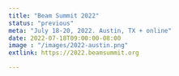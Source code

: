 ```yaml
---
title: "Beam Summit 2022"
status: "previous"
meta: "July 18-20, 2022. Austin, TX + online"
date: 2022-07-18T09:00:00-08:00
image : "/images/2022-austin.png"
extlink: https://2022.beamsummit.org

---
```


